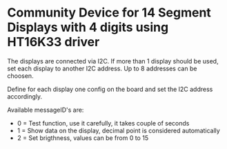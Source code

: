 # Community Device for 14 Segment Displays with 4 digits using HT16K33 driver

The displays are connected via I2C. If more than 1 display should be used, set each display to another I2C address.
Up to 8 addresses can be choosen.

Define for each display one config on the board and set the I2C address accordingly.

Available messageID's are:

* 0 = Test function, use it carefully, it takes couple of seconds
* 1 = Show data on the display, decimal point is considered automatically
* 2 = Set brigthness, values can be from 0 to 15